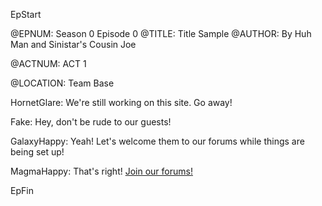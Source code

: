 

EpStart

@EPNUM: Season 0 Episode 0
@TITLE: Title Sample
@AUTHOR: By Huh Man and Sinistar's Cousin Joe

@ACTNUM: ACT 1

@LOCATION: Team Base

HornetGlare: We're still working on this site. Go away!

Fake: Hey, don't be rude to our guests!

GalaxyHappy: Yeah! Let's welcome them to our forums while things are being set up!

MagmaHappy: That's right! [Join our forums!](http://cyborgresistance.proboards.com/)

EpFin

<script src="{{ '/assets/js/EpFormatter.js' | relative_url }}"></script>